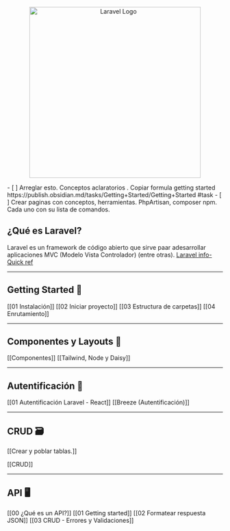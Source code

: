 <p align="center"><a href="https://laravel.com" target="_blank"><img src="https://raw.githubusercontent.com/laravel/art/master/logo-lockup/5%20SVG/2%20CMYK/1%20Full%20Color/laravel-logolockup-cmyk-red.svg" width="400" alt="Laravel Logo"></a></p>
- [ ] Arreglar esto. Conceptos aclaratorios . Copiar formula getting started https://publish.obsidian.md/tasks/Getting+Started/Getting+Started #task
- [ ] Crear paginas con conceptos, herramientas. PhpArtisan, composer npm. Cada uno con su lista de comandos. 

## ¿Qué es Laravel?

Laravel es un framework de código abierto que sirve paar adesarrollar aplicaciones MVC (Modelo Vista Controlador) (entre otras). 
[Laravel info- Quick ref](https://quickref.me/laravel)

---
## Getting Started 🚀
[[01 Instalación]]
[[02 Iniciar proyecto]]
[[03 Estructura de carpetas]]
[[04 Enrutamiento]]

---
## Componentes y Layouts 📃
[[Componentes]]
[[Tailwind, Node y Daisy]]

---
## Autentificación 🔐
[[01 Autentificación Laravel - React]]
[[Breeze (Autentificación)]]

---
## CRUD 🗃️
[[Crear y poblar tablas.]]

[[CRUD]]

---
## API  🖥️
[[00 ¿Qué es un API?]]
[[01 Getting started]]
[[02 Formatear respuesta JSON]]
[[03 CRUD - Errores y Validaciones]]

